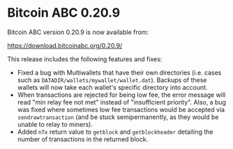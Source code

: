 Bitcoin ABC 0.20.9
==================

Bitcoin ABC version 0.20.9 is now available from:

  <https://download.bitcoinabc.org/0.20.9/>

This release includes the following features and fixes:

- Fixed a bug with Multiwallets that have their own directories (i.e. cases
  such as `DATADIR/wallets/mywallet/wallet.dat`).  Backups of these wallets
  will now take each wallet's specific directory into account.
- When transactions are rejected for being low fee, the error message will
  read "min relay fee not met" instead of "insufficient priority". Also,
  a bug was fixed where sometimes low fee transactions would be accepted via
  `sendrawtransaction` (and be stuck semipermanently, as they would be unable
  to relay to miners).
- Added `nTx` return value to `getblock` and `getblockheader` detailing the
  number of transactions in the returned block.
